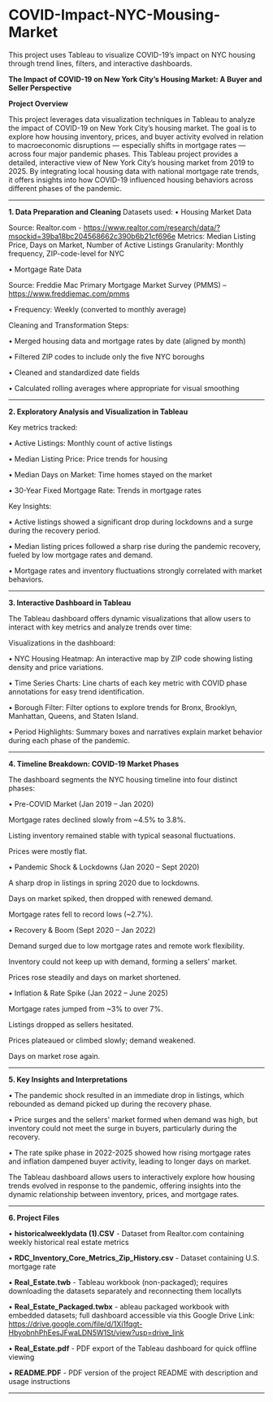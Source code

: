 # COVID-Impact-NYC-Mousing-Market
This project uses Tableau to visualize COVID-19’s impact on NYC housing through trend lines, filters, and interactive dashboards.

**The Impact of COVID-19 on New York City’s Housing Market: A Buyer and Seller Perspective**

**Project Overview**


This project leverages data visualization techniques in Tableau to analyze the impact of COVID-19 on New York City’s housing market. The goal is to explore how housing inventory, prices, and buyer activity evolved in relation to macroeconomic disruptions — especially shifts in mortgage rates — across four major pandemic phases. This Tableau project provides a detailed, interactive view of New York City’s housing market from 2019 to 2025. By integrating local housing data with national mortgage rate trends, it offers insights into how COVID-19 influenced housing behaviors across different phases of the pandemic. 
________________________________________
**1. Data Preparation and Cleaning**
Datasets used:
•	Housing Market Data

Source: Realtor.com - https://www.realtor.com/research/data/?msockid=39ba18bc204568662c390b6b21cf696e
Metrics: Median Listing Price, Days on Market, Number of Active Listings
Granularity: Monthly frequency, ZIP-code-level for NYC

•	Mortgage Rate Data 

Source: Freddie Mac Primary Mortgage Market Survey (PMMS) – https://www.freddiemac.com/pmms

•	Frequency: Weekly (converted to monthly average)

Cleaning and Transformation Steps:

•	Merged housing data and mortgage rates by date (aligned by month)

•	Filtered ZIP codes to include only the five NYC boroughs

•	Cleaned and standardized date fields

•	Calculated rolling averages where appropriate for visual smoothing
________________________________________

**2. Exploratory Analysis and Visualization in Tableau**

Key metrics tracked:

•	Active Listings: Monthly count of active listings

•	Median Listing Price: Price trends for housing

•	Median Days on Market: Time homes stayed on the market

•	30-Year Fixed Mortgage Rate: Trends in mortgage rates

Key Insights:

•	Active listings showed a significant drop during lockdowns and a surge during the recovery period.

•	Median listing prices followed a sharp rise during the pandemic recovery, fueled by low mortgage rates and demand.

•	Mortgage rates and inventory fluctuations strongly correlated with market behaviors.
________________________________________
**3. Interactive Dashboard in Tableau**

The Tableau dashboard offers dynamic visualizations that allow users to interact with key metrics and analyze trends over time:

Visualizations in the dashboard:

•	NYC Housing Heatmap: An interactive map by ZIP code showing listing density and price variations.

•	Time Series Charts: Line charts of each key metric with COVID phase annotations for easy trend identification.

•	Borough Filter: Filter options to explore trends for Bronx, Brooklyn, Manhattan, Queens, and Staten Island.

•	Period Highlights: Summary boxes and narratives explain market behavior during each phase of the pandemic.
________________________________________

**4. Timeline Breakdown: COVID-19 Market Phases**

The dashboard segments the NYC housing timeline into four distinct phases:

•	Pre-COVID Market (Jan 2019 – Jan 2020)

Mortgage rates declined slowly from ~4.5% to 3.8%.

Listing inventory remained stable with typical seasonal fluctuations.

Prices were mostly flat.

•	Pandemic Shock & Lockdowns (Jan 2020 – Sept 2020)


A sharp drop in listings in spring 2020 due to lockdowns.

Days on market spiked, then dropped with renewed demand.

Mortgage rates fell to record lows (~2.7%).

•	Recovery & Boom (Sept 2020 – Jan 2022)

Demand surged due to low mortgage rates and remote work flexibility.

Inventory could not keep up with demand, forming a sellers' market.

Prices rose steadily and days on market shortened.

•	Inflation & Rate Spike (Jan 2022 – June 2025)

Mortgage rates jumped from ~3% to over 7%.

Listings dropped as sellers hesitated.

Prices plateaued or climbed slowly; demand weakened.

Days on market rose again.
________________________________________
**5. Key Insights and Interpretations**

•	The pandemic shock resulted in an immediate drop in listings, which rebounded as demand picked up during the recovery phase.

•	Price surges and the sellers' market formed when demand was high, but inventory could not meet the surge in buyers, particularly during the recovery.

•	The rate spike phase in 2022-2025 showed how rising mortgage rates and inflation dampened buyer activity, leading to longer days on market.

The Tableau dashboard allows users to interactively explore how housing trends evolved in response to the pandemic, offering insights into the dynamic relationship between inventory, prices, and mortgage rates.
________________________________________
**6. Project Files**

• **historicalweeklydata (1).CSV** - Dataset from Realtor.com containing weekly historical real estate metrics

• **RDC_Inventory_Core_Metrics_Zip_History.csv** - Dataset containing U.S. mortgage rate 

• **Real_Estate.twb** - Tableau workbook (non-packaged); requires downloading the datasets separately and reconnecting them locallyts

• **Real_Estate_Packaged.twbx** - ableau packaged workbook with embedded datasets; full dashboard accessible via this Google Drive Link: https://drive.google.com/file/d/1Xi1fqgt-HbyobnhPhEesJFwaLDN5W1St/view?usp=drive_link

• **Real_Estate.pdf** - PDF export of the Tableau dashboard for quick offline viewing

• **README.PDF** - PDF version of the project README with description and usage instructions



_______________________________________
